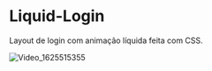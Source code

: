 # Liquid-Login
Layout de login com animação líquida feita com CSS.

![Video_1625515355](https://user-images.githubusercontent.com/67590378/124523151-3956f880-ddcc-11eb-8de7-9fc92ec591ee.gif)
